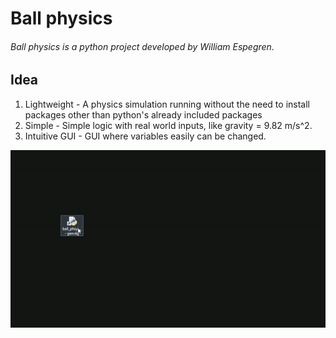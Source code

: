 # Ball physics
###### Ball physics is a python project developed by William Espegren.

## Idea
1. Lightweight - A physics simulation running without the need to install packages other than python's already included packages
2. Simple - Simple logic with real world inputs, like gravity = 9.82 m/s^2.
3. Intuitive GUI - GUI where variables easily can be changed.

![](https://github.com/SweWill/ball-physics/blob/main/ball_simulation_preview.gif)
